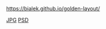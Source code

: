 https://bialek.github.io/golden-layout/

<a href src="https://kodilla.com/static/bootcamp/zadanie-golden.jpg">JPG</a>
<a href src="https://kodilla.com/static/bootcamp/zadanie-golden.psd">PSD</a>
